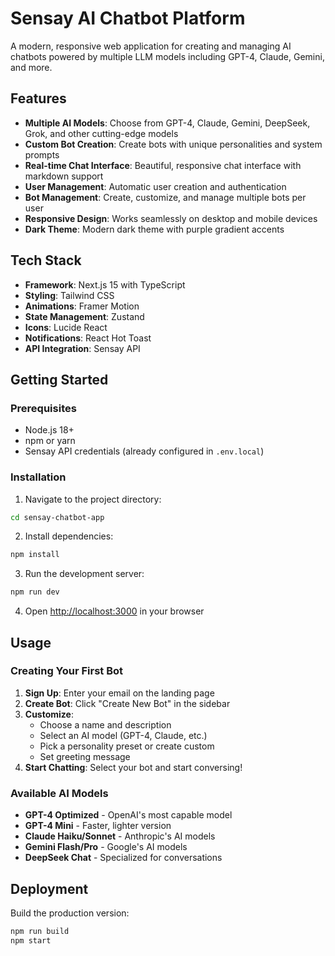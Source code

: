 # Sensay AI Chatbot Platform

A modern, responsive web application for creating and managing AI chatbots powered by multiple LLM models including GPT-4, Claude, Gemini, and more.

## Features

- **Multiple AI Models**: Choose from GPT-4, Claude, Gemini, DeepSeek, Grok, and other cutting-edge models
- **Custom Bot Creation**: Create bots with unique personalities and system prompts
- **Real-time Chat Interface**: Beautiful, responsive chat interface with markdown support
- **User Management**: Automatic user creation and authentication
- **Bot Management**: Create, customize, and manage multiple bots per user
- **Responsive Design**: Works seamlessly on desktop and mobile devices
- **Dark Theme**: Modern dark theme with purple gradient accents

## Tech Stack

- **Framework**: Next.js 15 with TypeScript
- **Styling**: Tailwind CSS
- **Animations**: Framer Motion
- **State Management**: Zustand
- **Icons**: Lucide React
- **Notifications**: React Hot Toast
- **API Integration**: Sensay API

## Getting Started

### Prerequisites

- Node.js 18+ 
- npm or yarn
- Sensay API credentials (already configured in `.env.local`)

### Installation

1. Navigate to the project directory:
```bash
cd sensay-chatbot-app
```

2. Install dependencies:
```bash
npm install
```

3. Run the development server:
```bash
npm run dev
```

4. Open [http://localhost:3000](http://localhost:3000) in your browser

## Usage

### Creating Your First Bot

1. **Sign Up**: Enter your email on the landing page
2. **Create Bot**: Click "Create New Bot" in the sidebar
3. **Customize**: 
   - Choose a name and description
   - Select an AI model (GPT-4, Claude, etc.)
   - Pick a personality preset or create custom
   - Set greeting message
4. **Start Chatting**: Select your bot and start conversing!

### Available AI Models

- **GPT-4 Optimized** - OpenAI's most capable model
- **GPT-4 Mini** - Faster, lighter version
- **Claude Haiku/Sonnet** - Anthropic's AI models
- **Gemini Flash/Pro** - Google's AI models
- **DeepSeek Chat** - Specialized for conversations

## Deployment

Build the production version:
```bash
npm run build
npm start
```
